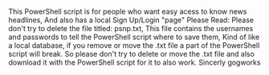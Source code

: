 This PowerShell script is for people who want easy acess to know news headlines, And also has a local Sign Up/Login "page"
Please Read: Please don't try to delete the file titled: psnp.txt, This file contains the usernames and passwords to tell the PowerShell script where to save them, Kind of like a local database, if you remove or move the .txt file a part of the PowerShell script will break.
So please don't try to delete or move the .txt file and also download it with the PowerShell script for it to also work.
Sincerly
gogworks
